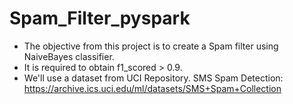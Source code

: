 # Spam_Filter_pyspark
- The objective from this project is to create a Spam filter using NaiveBayes classifier.
- It is required to obtain f1_scored > 0.9.
- We'll use a dataset from UCI Repository. SMS Spam Detection: https://archive.ics.uci.edu/ml/datasets/SMS+Spam+Collection
